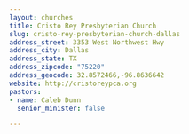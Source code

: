 ```yaml
---
layout: churches
title: Cristo Rey Presbyterian Church
slug: cristo-rey-presbyterian-church-dallas
address_street: 3353 West Northwest Hwy
address_city: Dallas
address_state: TX
address_zipcode: "75220"
address_geocode: 32.8572466,-96.8636642
website: http://cristoreypca.org
pastors:
- name: Caleb Dunn
  senior_minister: false

---
```

